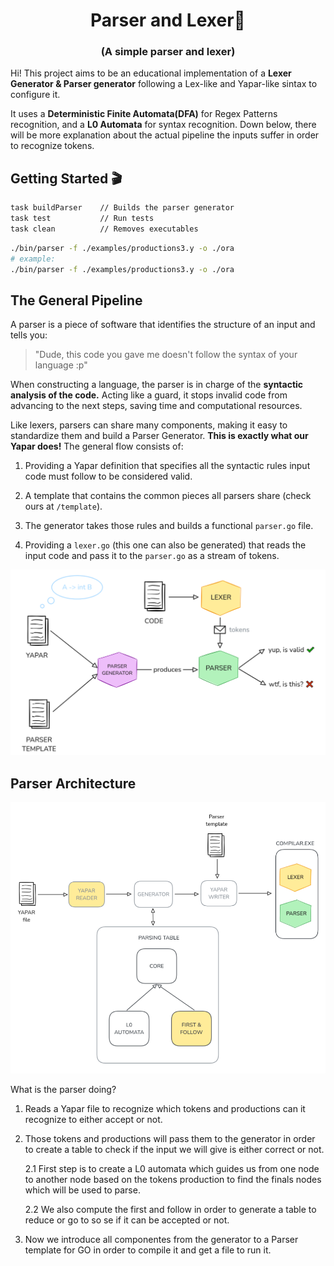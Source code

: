 <h1 align="center">Parser and Lexer🚀</h1>
<h3 align="center">(A simple parser and lexer)</h3>

Hi! This project aims to be an educational implementation of a **Lexer Generator & Parser generator** following a Lex-like and Yapar-like sintax to configure it. 

It uses a **Deterministic Finite Automata(DFA)** for Regex Patterns recognition, and a **L0 Automata** for syntax recognition. Down below, there will be more explanation about the actual pipeline the inputs suffer in order to recognize tokens.

## Getting Started 🎬

```bash
task buildParser    // Builds the parser generator
task test           // Run tests
task clean          // Removes executables
```

```bash
./bin/parser -f ./examples/productions3.y -o ./ora
# example:
./bin/parser -f ./examples/productions3.y -o ./ora
```

## The General Pipeline
A parser is a piece of software that identifies the structure of an input and tells you:

> "Dude, this code you gave me doesn't follow the syntax of your language :p"

When constructing a language, the parser is in charge of the **syntactic analysis of the code.** Acting like a guard, it stops invalid code from advancing to the next steps, saving time and computational resources.

Like lexers, parsers can share many components, making it easy to standardize them and build a Parser Generator. **This is exactly what our Yapar does!** The general flow consists of:

1. Providing a Yapar definition that specifies all the syntactic rules input code must follow to be considered valid.

2. A template that contains the common pieces all parsers share (check ours at `/template`).

3. The generator takes those rules and builds a functional `parser.go` file.

4. Providing a `lexer.go` (this one can also be generated) that reads the input code and pass it to the `parser.go` as a stream of tokens.

![](./pictures/parserPipeline.png)


## Parser Architecture


![](./pictures/parserArchitecture.png)

What is the parser doing?

1. Reads a Yapar file to recognize which tokens and productions can it recognize to either accept or not. 

2.  Those tokens and productions will pass them to the generator in order to create a table to check if the input we will give is either correct or not.  

    2.1 First step is to create a L0 automata which guides us from one node to another node based on the tokens production to find the finals nodes which will be used to parse. 

    2.2 We also compute the first and follow in order to generate a table to reduce or go to so se if it can be accepted or not. 

3. Now we introduce all componentes from the generator to a Parser template for GO in order to compile it and get a file to run it. 

